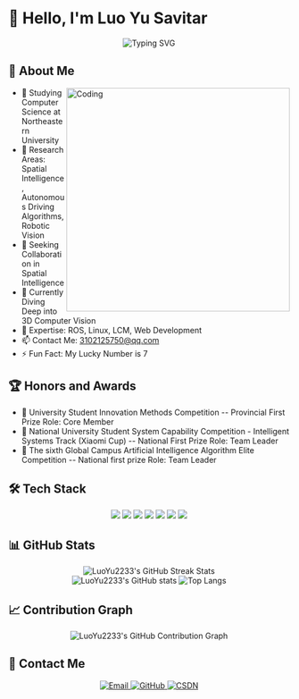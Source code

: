# 👋 Hello, I'm Luo Yu Savitar

<div align="center">
  <img src="https://readme-typing-svg.herokuapp.com?font=Fira+Code&pause=1000&color=2BF723&random=false&width=435&lines=Northeastern+University+%7C+Computer+Science" alt="Typing SVG" />
</div>

## 🚀 About Me

<img align="right" alt="Coding" width="400" src="https://media.giphy.com/media/qgQUggAC3Pfv687qPC/giphy.gif">

- 🔭 Studying Computer Science at Northeastern University
- 🌱 Research Areas: Spatial Intelligence, Autonomous Driving Algorithms, Robotic Vision
- 👯 Seeking Collaboration in Spatial Intelligence
- 🤔 Currently Diving Deep into 3D Computer Vision
- 💬 Expertise: ROS, Linux, LCM, Web Development
- 📫 Contact Me: [3102125750@qq.com](mailto:3102125750@qq.com)
- ⚡ Fun Fact: My Lucky Number is 7

## 🏆 Honors and Awards

- 🥇 University Student Innovation Methods Competition -- Provincial First Prize  Role: Core Member
- 🏅 National University Student System Capability Competition - Intelligent Systems Track (Xiaomi Cup) -- National First Prize  Role: Team Leader
- 🏅 The sixth Global Campus Artificial Intelligence Algorithm Elite Competition -- National first prize Role: Team Leader

## 🛠 Tech Stack

<p align="center">
  <img src="https://img.shields.io/badge/-C++-00599C?style=for-the-badge&logo=c%2B%2B&logoColor=white" />
  <img src="https://img.shields.io/badge/-Python-3776AB?style=for-the-badge&logo=python&logoColor=white" />
  <img src="https://img.shields.io/badge/-JavaScript-F7DF1E?style=for-the-badge&logo=javascript&logoColor=black" />
  <img src="https://img.shields.io/badge/-React-61DAFB?style=for-the-badge&logo=react&logoColor=black" />
  <img src="https://img.shields.io/badge/-ROS-22314E?style=for-the-badge&logo=ros&logoColor=white" />
  <img src="https://img.shields.io/badge/-Linux-FCC624?style=for-the-badge&logo=linux&logoColor=black" />
  <img src="https://img.shields.io/badge/-Docker-2496ED?style=for-the-badge&logo=docker&logoColor=white" />
</p>

## 📊 GitHub Stats

<div align="center">
  <img src="https://github-readme-streak-stats.herokuapp.com/?user=LuoYu2233&theme=radical" alt="LuoYu2233's GitHub Streak Stats" />
</div>

<div align="center">
  <img src="https://github-readme-stats.vercel.app/api?username=LuoYu2233&show_icons=true&theme=radical" alt="LuoYu2233's GitHub stats" />
  <img src="https://github-readme-stats.vercel.app/api/top-langs/?username=LuoYu2233&layout=compact&theme=radical" alt="Top Langs" />
</div>

## 📈 Contribution Graph

<div align="center">
  <img src="https://github-profile-summary-cards.vercel.app/api/cards/profile-details?username=LuoYu2233&theme=monokai" alt="LuoYu2233's GitHub Contribution Graph" />
</div>

## 🤝 Contact Me

<p align="center">
  <a href="mailto:3102125750@qq.com">
    <img src="https://img.shields.io/badge/-Email-D14836?style=for-the-badge&logo=gmail&logoColor=white" alt="Email" />
  </a>
  <a href="https://github.com/LuoYu2233">
    <img src="https://img.shields.io/badge/-GitHub-181717?style=for-the-badge&logo=github&logoColor=white" alt="GitHub" />
  </a>
  <a href="https://blog.csdn.net/LUOYU125?type=blog">
    <img src="https://img.shields.io/badge/-CSDN-CF000E?style=for-the-badge&logo=c&logoColor=white" alt="CSDN" />
  </a>
</p>
